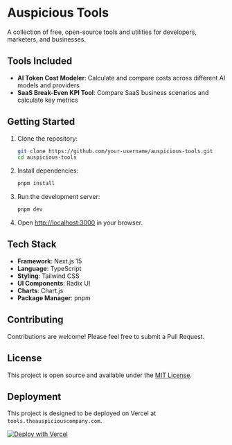 # Auspicious Tools

A collection of free, open-source tools and utilities for developers, marketers, and businesses.

## Tools Included

- **AI Token Cost Modeler**: Calculate and compare costs across different AI models and providers
- **SaaS Break-Even KPI Tool**: Compare SaaS business scenarios and calculate key metrics

## Getting Started

1. Clone the repository:
   ```bash
   git clone https://github.com/your-username/auspicious-tools.git
   cd auspicious-tools
   ```

2. Install dependencies:
   ```bash
   pnpm install
   ```

3. Run the development server:
   ```bash
   pnpm dev
   ```

4. Open [http://localhost:3000](http://localhost:3000) in your browser.

## Tech Stack

- **Framework**: Next.js 15
- **Language**: TypeScript
- **Styling**: Tailwind CSS
- **UI Components**: Radix UI
- **Charts**: Chart.js
- **Package Manager**: pnpm

## Contributing

Contributions are welcome! Please feel free to submit a Pull Request.

## License

This project is open source and available under the [MIT License](LICENSE).

## Deployment

This project is designed to be deployed on Vercel at `tools.theauspiciouscompany.com`.

[![Deploy with Vercel](https://vercel.com/button)](https://vercel.com/new/clone?repository-url=https://github.com/your-username/auspicious-tools)
